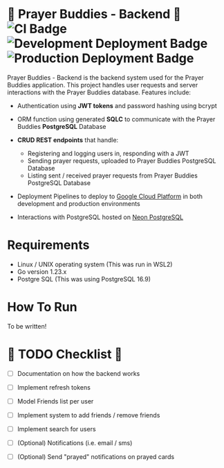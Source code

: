 # :pray: Prayer Buddies - Backend :pray: ![CI Badge](https://github.com/megarage9000/Prayer-Buddies/actions/workflows/ci.yaml/badge.svg)![Development Deployment Badge](https://github.com/megarage9000/Prayer-Buddies/actions/workflows/deploy-dev.yaml/badge.svg)![Production Deployment Badge](https://github.com/megarage9000/Prayer-Buddies/actions/workflows/deploy-prod.yaml/badge.svg)

Prayer Buddies - Backend is the backend system used for the Prayer Buddies application. This project handles user requests and server interactions with the Prayer Buddies database. Features include:

- Authentication using **JWT tokens** and password hashing using bcrypt
- ORM function using generated **SQLC** to communicate with the Prayer Buddies **PostgreSQL** Database
- **CRUD REST endpoints** that handle:
    - Registering and logging users in, responding with a JWT
    - Sending prayer requests, uploaded to Prayer Buddies PostgreSQL Database
    - Listing sent / received prayer requests from Prayer Buddies PostgreSQL Database

- Deployment Pipelines to deploy to [Google Cloud Platform](https://cloud.google.com/gcp?utm_source=bing&utm_medium=cpc&utm_campaign=na-CA-all-en-dr-bkws-all-all-trial-e-dr-1710134&utm_content=text-ad-none-any-DEV_c-CRE_-ADGP_Desk+%7C+BKWS+-+EXA+%7C+Txt-Core-General+GCP-KWID_43700063341856130-kwd-76553702185444:loc-32&utm_term=KW_gcp-ST_gcp&gclid=b572f1c855dc1cbe0aa1998f82937b07&gclsrc=3p.ds&msclkid=b572f1c855dc1cbe0aa1998f82937b07&hl=en) in both development and production environments
- Interactions with PostgreSQL hosted on [Neon PostgreSQL](https://neon.com/)
# Requirements

- Linux / UNIX operating system (This was run in WSL2)
- Go version 1.23.x
- Postgre SQL (This was using PostgreSQL 16.9)

# How To Run

To be written!

# :hammer: TODO Checklist :hammer:

- [ ] Documentation on how the backend works
- [ ] Implement refresh tokens
- [ ] Model Friends list per user
- [ ] Implement system to add friends / remove friends
- [ ] Implement search for users
- [ ] (Optional) Notifications (i.e. email / sms)
- [ ] (Optional) Send "prayed" notifications on prayed cards

